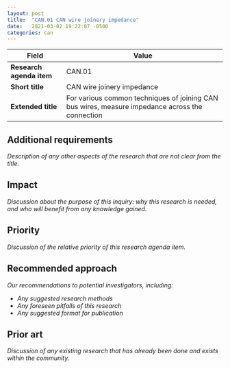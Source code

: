 ```yaml
---
layout: post
title:  "CAN.01 CAN wire joinery impedance"
date:   2021-03-02 19:22:07 -0500
categories: can
---
```


| Field  | Value |
| ------------- | ------------- |
| **Research agenda item**  | CAN.01  |
| **Short title**  | CAN wire joinery impedance  |
| **Extended title**  | For various common techniques of joining CAN bus wires, measure impedance across the connection  |

## Additional requirements
_Description of any other aspects of the research that are not clear from the title._

## Impact
_Discussion about the purpose of this inquiry: why this research is needed, and who will benefit from any knowledge gained._

## Priority
_Discussion of the relative priority of this research agenda item._

## Recommended approach
_Our recommendations to potential investigators, including:_
- _Any suggested research methods_
- _Any foreseen pitfalls of this research_
- _Any suggested format for publication_

## Prior art
_Discussion of any existing research that has already been done and exists within the community._
